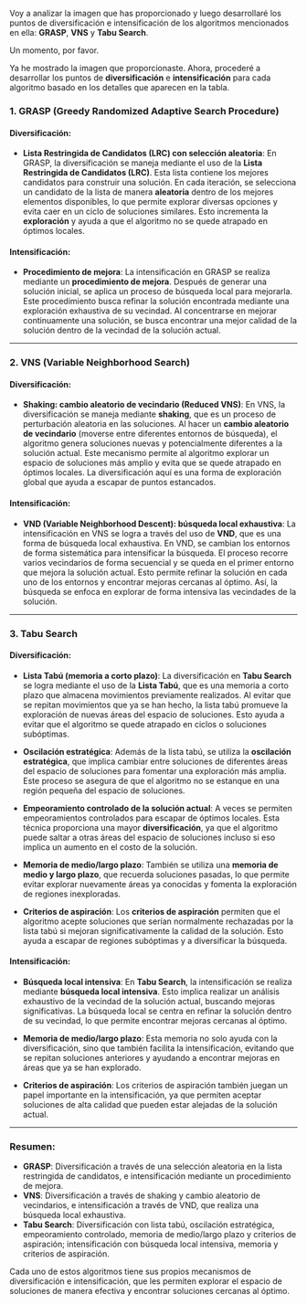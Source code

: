Voy a analizar la imagen que has proporcionado y luego desarrollaré los puntos de diversificación e intensificación de los algoritmos mencionados en ella: **GRASP**, **VNS** y **Tabu Search**.

Un momento, por favor.


Ya he mostrado la imagen que proporcionaste. Ahora, procederé a desarrollar los puntos de **diversificación** e **intensificación** para cada algoritmo basado en los detalles que aparecen en la tabla.

### 1. **GRASP (Greedy Randomized Adaptive Search Procedure)**

#### Diversificación:

* **Lista Restringida de Candidatos (LRC) con selección aleatoria**: En GRASP, la diversificación se maneja mediante el uso de la **Lista Restringida de Candidatos (LRC)**. Esta lista contiene los mejores candidatos para construir una solución. En cada iteración, se selecciona un candidato de la lista de manera **aleatoria** dentro de los mejores elementos disponibles, lo que permite explorar diversas opciones y evita caer en un ciclo de soluciones similares. Esto incrementa la **exploración** y ayuda a que el algoritmo no se quede atrapado en óptimos locales.

#### Intensificación:

* **Procedimiento de mejora**: La intensificación en GRASP se realiza mediante un **procedimiento de mejora**. Después de generar una solución inicial, se aplica un proceso de búsqueda local para mejorarla. Este procedimiento busca refinar la solución encontrada mediante una exploración exhaustiva de su vecindad. Al concentrarse en mejorar continuamente una solución, se busca encontrar una mejor calidad de la solución dentro de la vecindad de la solución actual.

---

### 2. **VNS (Variable Neighborhood Search)**

#### Diversificación:

* **Shaking: cambio aleatorio de vecindario (Reduced VNS)**: En VNS, la diversificación se maneja mediante **shaking**, que es un proceso de perturbación aleatoria en las soluciones. Al hacer un **cambio aleatorio de vecindario** (moverse entre diferentes entornos de búsqueda), el algoritmo genera soluciones nuevas y potencialmente diferentes a la solución actual. Este mecanismo permite al algoritmo explorar un espacio de soluciones más amplio y evita que se quede atrapado en óptimos locales. La diversificación aquí es una forma de exploración global que ayuda a escapar de puntos estancados.

#### Intensificación:

* **VND (Variable Neighborhood Descent): búsqueda local exhaustiva**: La intensificación en VNS se logra a través del uso de **VND**, que es una forma de búsqueda local exhaustiva. En VND, se cambian los entornos de forma sistemática para intensificar la búsqueda. El proceso recorre varios vecindarios de forma secuencial y se queda en el primer entorno que mejora la solución actual. Esto permite refinar la solución en cada uno de los entornos y encontrar mejoras cercanas al óptimo. Así, la búsqueda se enfoca en explorar de forma intensiva las vecindades de la solución.

---

### 3. **Tabu Search**

#### Diversificación:

* **Lista Tabú (memoria a corto plazo)**: La diversificación en **Tabu Search** se logra mediante el uso de la **Lista Tabú**, que es una memoria a corto plazo que almacena movimientos previamente realizados. Al evitar que se repitan movimientos que ya se han hecho, la lista tabú promueve la exploración de nuevas áreas del espacio de soluciones. Esto ayuda a evitar que el algoritmo se quede atrapado en ciclos o soluciones subóptimas.

* **Oscilación estratégica**: Además de la lista tabú, se utiliza la **oscilación estratégica**, que implica cambiar entre soluciones de diferentes áreas del espacio de soluciones para fomentar una exploración más amplia. Este proceso se asegura de que el algoritmo no se estanque en una región pequeña del espacio de soluciones.

* **Empeoramiento controlado de la solución actual**: A veces se permiten empeoramientos controlados para escapar de óptimos locales. Esta técnica proporciona una mayor **diversificación**, ya que el algoritmo puede saltar a otras áreas del espacio de soluciones incluso si eso implica un aumento en el costo de la solución.

* **Memoria de medio/largo plazo**: También se utiliza una **memoria de medio y largo plazo**, que recuerda soluciones pasadas, lo que permite evitar explorar nuevamente áreas ya conocidas y fomenta la exploración de regiones inexploradas.

* **Criterios de aspiración**: Los **criterios de aspiración** permiten que el algoritmo acepte soluciones que serían normalmente rechazadas por la lista tabú si mejoran significativamente la calidad de la solución. Esto ayuda a escapar de regiones subóptimas y a diversificar la búsqueda.

#### Intensificación:

* **Búsqueda local intensiva**: En **Tabu Search**, la intensificación se realiza mediante **búsqueda local intensiva**. Esto implica realizar un análisis exhaustivo de la vecindad de la solución actual, buscando mejoras significativas. La búsqueda local se centra en refinar la solución dentro de su vecindad, lo que permite encontrar mejoras cercanas al óptimo.

* **Memoria de medio/largo plazo**: Esta memoria no solo ayuda con la diversificación, sino que también facilita la intensificación, evitando que se repitan soluciones anteriores y ayudando a encontrar mejoras en áreas que ya se han explorado.

* **Criterios de aspiración**: Los criterios de aspiración también juegan un papel importante en la intensificación, ya que permiten aceptar soluciones de alta calidad que pueden estar alejadas de la solución actual.

---

### Resumen:

* **GRASP**: Diversificación a través de una selección aleatoria en la lista restringida de candidatos, e intensificación mediante un procedimiento de mejora.
* **VNS**: Diversificación a través de shaking y cambio aleatorio de vecindarios, e intensificación a través de VND, que realiza una búsqueda local exhaustiva.
* **Tabu Search**: Diversificación con lista tabú, oscilación estratégica, empeoramiento controlado, memoria de medio/largo plazo y criterios de aspiración; intensificación con búsqueda local intensiva, memoria y criterios de aspiración.

Cada uno de estos algoritmos tiene sus propios mecanismos de diversificación e intensificación, que les permiten explorar el espacio de soluciones de manera efectiva y encontrar soluciones cercanas al óptimo.
